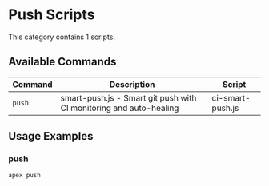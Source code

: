 # Push Scripts

This category contains 1 scripts.

## Available Commands

| Command | Description | Script |
|---------|-------------|--------|
| `push` | smart-push.js - Smart git push with CI monitoring and auto-healing | ci-smart-push.js |

## Usage Examples

### push

```bash
apex push
```

